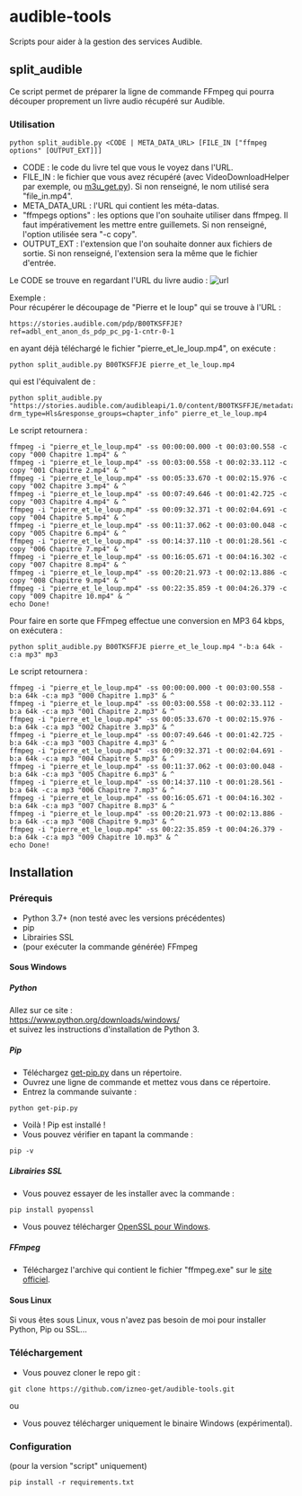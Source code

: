 # audible-tools
Scripts pour aider à la gestion des services Audible.


## split_audible
Ce script permet de préparer la ligne de commande FFmpeg qui pourra découper proprement un livre audio récupéré sur Audible.
### Utilisation
```
python split_audible.py <CODE | META_DATA_URL> [FILE_IN ["ffmpeg options" [OUTPUT_EXT]]]
```
* CODE : le code du livre tel que vous le voyez dans l'URL.  
* FILE_IN : le fichier que vous avez récupéré (avec VideoDownloadHelper par exemple, ou [m3u_get.py](https://github.com/izneo-get/vimeo-get)). Si non renseigné, le nom utilisé sera "file_in.mp4".  
* META_DATA_URL : l'URL qui contient les méta-datas.  
* "ffmpegs options" : les options que l'on souhaite utiliser dans ffmpeg. Il faut impérativement les mettre entre guillemets. Si non renseigné, l'option utilisée sera "-c copy".  
* OUTPUT_EXT : l'extension que l'on souhaite donner aux fichiers de sortie. Si non renseigné, l'extension sera la même que le fichier d'entrée.  


Le CODE se trouve en regardant l'URL du livre audio : 
![url](https://i.imgur.com/AxqPZ7O.png)

Exemple :  
Pour récupérer le découpage de "Pierre et le loup" qui se trouve à l'URL :
```
https://stories.audible.com/pdp/B00TKSFFJE?ref=adbl_ent_anon_ds_pdp_pc_pg-1-cntr-0-1
```
en ayant déjà téléchargé le fichier "pierre_et_le_loup.mp4", on exécute :
```
python split_audible.py B00TKSFFJE pierre_et_le_loup.mp4
```
qui est l'équivalent de :
```
python split_audible.py "https://stories.audible.com/audibleapi/1.0/content/B00TKSFFJE/metadata?drm_type=Hls&response_groups=chapter_info" pierre_et_le_loup.mp4
```

Le script retournera :
```
ffmpeg -i "pierre_et_le_loup.mp4" -ss 00:00:00.000 -t 00:03:00.558 -c copy "000 Chapitre 1.mp4" & ^
ffmpeg -i "pierre_et_le_loup.mp4" -ss 00:03:00.558 -t 00:02:33.112 -c copy "001 Chapitre 2.mp4" & ^
ffmpeg -i "pierre_et_le_loup.mp4" -ss 00:05:33.670 -t 00:02:15.976 -c copy "002 Chapitre 3.mp4" & ^
ffmpeg -i "pierre_et_le_loup.mp4" -ss 00:07:49.646 -t 00:01:42.725 -c copy "003 Chapitre 4.mp4" & ^
ffmpeg -i "pierre_et_le_loup.mp4" -ss 00:09:32.371 -t 00:02:04.691 -c copy "004 Chapitre 5.mp4" & ^
ffmpeg -i "pierre_et_le_loup.mp4" -ss 00:11:37.062 -t 00:03:00.048 -c copy "005 Chapitre 6.mp4" & ^
ffmpeg -i "pierre_et_le_loup.mp4" -ss 00:14:37.110 -t 00:01:28.561 -c copy "006 Chapitre 7.mp4" & ^
ffmpeg -i "pierre_et_le_loup.mp4" -ss 00:16:05.671 -t 00:04:16.302 -c copy "007 Chapitre 8.mp4" & ^
ffmpeg -i "pierre_et_le_loup.mp4" -ss 00:20:21.973 -t 00:02:13.886 -c copy "008 Chapitre 9.mp4" & ^
ffmpeg -i "pierre_et_le_loup.mp4" -ss 00:22:35.859 -t 00:04:26.379 -c copy "009 Chapitre 10.mp4" & ^
echo Done!
```



Pour faire en sorte que FFmpeg effectue une conversion en MP3 64 kbps, on exécutera :
```
python split_audible.py B00TKSFFJE pierre_et_le_loup.mp4 "-b:a 64k -c:a mp3" mp3
```

Le script retournera :
```
ffmpeg -i "pierre_et_le_loup.mp4" -ss 00:00:00.000 -t 00:03:00.558 -b:a 64k -c:a mp3 "000 Chapitre 1.mp3" & ^
ffmpeg -i "pierre_et_le_loup.mp4" -ss 00:03:00.558 -t 00:02:33.112 -b:a 64k -c:a mp3 "001 Chapitre 2.mp3" & ^
ffmpeg -i "pierre_et_le_loup.mp4" -ss 00:05:33.670 -t 00:02:15.976 -b:a 64k -c:a mp3 "002 Chapitre 3.mp3" & ^
ffmpeg -i "pierre_et_le_loup.mp4" -ss 00:07:49.646 -t 00:01:42.725 -b:a 64k -c:a mp3 "003 Chapitre 4.mp3" & ^
ffmpeg -i "pierre_et_le_loup.mp4" -ss 00:09:32.371 -t 00:02:04.691 -b:a 64k -c:a mp3 "004 Chapitre 5.mp3" & ^
ffmpeg -i "pierre_et_le_loup.mp4" -ss 00:11:37.062 -t 00:03:00.048 -b:a 64k -c:a mp3 "005 Chapitre 6.mp3" & ^
ffmpeg -i "pierre_et_le_loup.mp4" -ss 00:14:37.110 -t 00:01:28.561 -b:a 64k -c:a mp3 "006 Chapitre 7.mp3" & ^
ffmpeg -i "pierre_et_le_loup.mp4" -ss 00:16:05.671 -t 00:04:16.302 -b:a 64k -c:a mp3 "007 Chapitre 8.mp3" & ^
ffmpeg -i "pierre_et_le_loup.mp4" -ss 00:20:21.973 -t 00:02:13.886 -b:a 64k -c:a mp3 "008 Chapitre 9.mp3" & ^
ffmpeg -i "pierre_et_le_loup.mp4" -ss 00:22:35.859 -t 00:04:26.379 -b:a 64k -c:a mp3 "009 Chapitre 10.mp3" & ^
echo Done!
``` 


## Installation
### Prérequis
- Python 3.7+ (non testé avec les versions précédentes)
- pip
- Librairies SSL
- (pour exécuter la commande générée) FFmpeg

#### Sous Windows
##### Python
Allez sur ce site :  
https://www.python.org/downloads/windows/  
et suivez les instructions d'installation de Python 3.

##### Pip
- Téléchargez [get-pip.py](https://bootstrap.pypa.io/get-pip.py) dans un répertoire.
- Ouvrez une ligne de commande et mettez vous dans ce répertoire.
- Entrez la commande suivante :  
```
python get-pip.py
```
- Voilà ! Pip est installé !
- Vous pouvez vérifier en tapant la commande :  
```
pip -v
```

##### Librairies SSL
- Vous pouvez essayer de les installer avec la commande :  
```
pip install pyopenssl
```
- Vous pouvez télécharger [OpenSSL pour Windows](http://gnuwin32.sourceforge.net/packages/openssl.htm). 

##### FFmpeg
- Téléchargez l'archive qui contient le fichier "ffmpeg.exe" sur le [site officiel](http://ffmpeg.org/download.html).

#### Sous Linux
Si vous êtes sous Linux, vous n'avez pas besoin de moi pour installer Python, Pip ou SSL...  

### Téléchargement
- Vous pouvez cloner le repo git :  
```
git clone https://github.com/izneo-get/audible-tools.git
```
ou  
- Vous pouvez télécharger uniquement le binaire Windows (expérimental).  


### Configuration
(pour la version "script" uniquement)
```
pip install -r requirements.txt
```
